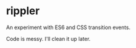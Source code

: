 # rippler

An experiment with ES6 and CSS transition events. 

Code is messy. I'll clean it up later.
